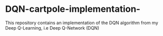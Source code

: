 # DQN-cartpole-implementation-
This repository contains an implementation of the DQN algorithm from my Deep Q-Learning, i.e Deep Q-Network (DQN)
